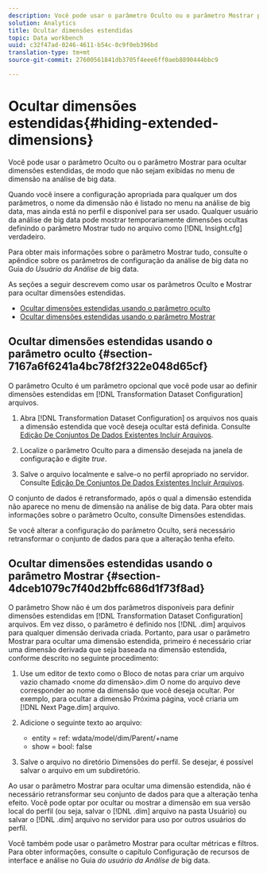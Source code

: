 ```yaml
---
description: Você pode usar o parâmetro Oculto ou o parâmetro Mostrar para ocultar dimensões estendidas, de modo que não sejam exibidas no menu de dimensão na análise de big data.
solution: Analytics
title: Ocultar dimensões estendidas
topic: Data workbench
uuid: c32f47ad-0246-4611-b54c-0c9f0eb396bd
translation-type: tm+mt
source-git-commit: 27600561841db3705f4eee6ff0aeb8890444bbc9

---
```



# Ocultar dimensões estendidas{#hiding-extended-dimensions}

Você pode usar o parâmetro Oculto ou o parâmetro Mostrar para ocultar dimensões estendidas, de modo que não sejam exibidas no menu de dimensão na análise de big data.

Quando você insere a configuração apropriada para qualquer um dos parâmetros, o nome da dimensão não é listado no menu na análise de big data, mas ainda está no perfil e disponível para ser usado. Qualquer usuário da análise de big data pode mostrar temporariamente dimensões ocultas definindo o parâmetro Mostrar tudo no arquivo como [!DNL Insight.cfg] verdadeiro.

Para obter mais informações sobre o parâmetro Mostrar tudo, consulte o apêndice sobre os parâmetros de configuração da análise de big data no Guia *do Usuário da Análise de* big data.

As seções a seguir descrevem como usar os parâmetros Oculto e Mostrar para ocultar dimensões estendidas.

* [Ocultar dimensões estendidas usando o parâmetro oculto](../../../../home/c-dataset-const-proc/c-dataset-config-tools/c-hide-dataset-comp/c-hide-ex-dim.md#section-7167a6f6241a4bc78f2f322e048d65cf)
* [Ocultar dimensões estendidas usando o parâmetro Mostrar](../../../../home/c-dataset-const-proc/c-dataset-config-tools/c-hide-dataset-comp/c-hide-ex-dim.md#section-4dceb1079c7f40d2bffc686d1f73f8ad)

## Ocultar dimensões estendidas usando o parâmetro oculto {#section-7167a6f6241a4bc78f2f322e048d65cf}

O parâmetro Oculto é um parâmetro opcional que você pode usar ao definir dimensões estendidas em [!DNL Transformation Dataset Configuration] arquivos.

1. Abra [!DNL Transformation Dataset Configuration] os arquivos nos quais a dimensão estendida que você deseja ocultar está definida. Consulte [Edição De Conjuntos De Dados Existentes Incluir Arquivos](../../../../home/c-dataset-const-proc/c-dataset-inc-files/c-work-dataset-inc-files/t-edit-ex-dataset-inc-files.md#task-456c04e38ebc425fb35677a6bb6aa077).

1. Localize o parâmetro Oculto para a dimensão desejada na janela de configuração e digite *true*.
1. Salve o arquivo localmente e salve-o no perfil apropriado no servidor. Consulte [Edição De Conjuntos De Dados Existentes Incluir Arquivos](../../../../home/c-dataset-const-proc/c-dataset-inc-files/c-work-dataset-inc-files/t-edit-ex-dataset-inc-files.md#task-456c04e38ebc425fb35677a6bb6aa077).

O conjunto de dados é retransformado, após o qual a dimensão estendida não aparece no menu de dimensão na análise de big data. Para obter mais informações sobre o parâmetro Oculto, consulte Dimensões [](../../../../home/c-dataset-const-proc/c-ex-dim/c-abt-ex-dim.md)estendidas.

Se você alterar a configuração do parâmetro Oculto, será necessário retransformar o conjunto de dados para que a alteração tenha efeito.

## Ocultar dimensões estendidas usando o parâmetro Mostrar {#section-4dceb1079c7f40d2bffc686d1f73f8ad}

O parâmetro Show não é um dos parâmetros disponíveis para definir dimensões estendidas em [!DNL Transformation Dataset Configuration] arquivos. Em vez disso, o parâmetro é definido nos [!DNL .dim] arquivos para qualquer dimensão derivada criada. Portanto, para usar o parâmetro Mostrar para ocultar uma dimensão estendida, primeiro é necessário criar uma dimensão derivada que seja baseada na dimensão estendida, conforme descrito no seguinte procedimento:

1. Use um editor de texto como o Bloco de notas para criar um arquivo vazio chamado &lt;nome *da* dimensão>.dim O nome do arquivo deve corresponder ao nome da dimensão que você deseja ocultar. Por exemplo, para ocultar a dimensão Próxima página, você criaria um [!DNL Next Page.dim] arquivo.

1. Adicione o seguinte texto ao arquivo:

   * entity = ref: wdata/model/dim/Parent/+name
   * show = bool: false

1. Salve o arquivo no diretório Dimensões do perfil. Se desejar, é possível salvar o arquivo em um subdiretório.

Ao usar o parâmetro Mostrar para ocultar uma dimensão estendida, não é necessário retransformar seu conjunto de dados para que a alteração tenha efeito. Você pode optar por ocultar ou mostrar a dimensão em sua versão local do perfil (ou seja, salvar o [!DNL .dim] arquivo na pasta Usuário) ou salvar o [!DNL .dim] arquivo no servidor para uso por outros usuários do perfil.

Você também pode usar o parâmetro Mostrar para ocultar métricas e filtros. Para obter informações, consulte o capítulo Configuração de recursos de interface e análise no Guia *do usuário da Análise de* big data.
